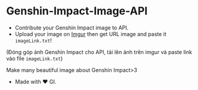 # Genshin-Impact-Image-API
- Contribute your Genshin Impact image to API. 
- Upload your image on [Imgur](https://imgur.com/) then get URL image and paste it `imageLink.txt`!


(Đóng góp ảnh Genshin Impact cho API, tải lên ảnh trên imgur và paste link vào file `imageLink.txt`)


Make many beautiful image about Genshin Impact>3 

- Made with ❤️ GI.
